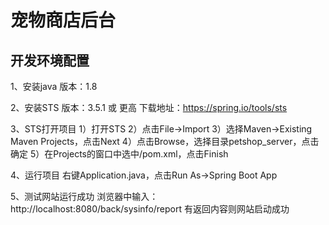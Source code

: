 # 宠物商店后台

## 开发环境配置

1、安装java
版本：1.8

2、安装STS
版本：3.5.1 或 更高
下载地址：https://spring.io/tools/sts

3、STS打开项目
1）打开STS
2）点击File->Import
3）选择Maven->Existing Maven Projects，点击Next
4）点击Browse，选择目录petshop_server，点击确定
5）在Projects的窗口中选中/pom.xml，点击Finish

4、运行项目
右键Application.java，点击Run As->Spring Boot App

5、测试网站运行成功
浏览器中输入：http://localhost:8080/back/sysinfo/report
有返回内容则网站启动成功







